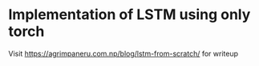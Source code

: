 # Implementation of LSTM using only torch
Visit https://agrimpaneru.com.np/blog/lstm-from-scratch/ for writeup
